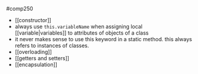 #comp250 
- [[constructor]]
- always use `this.variableName` when assigning local [[variable|variables]] to attributes of objects of a class
- it never makes sense to use this keyword in a static method. this always refers to instances of classes.
- [[overloading]]
- [[getters and setters]]
- [[encapsulation]]